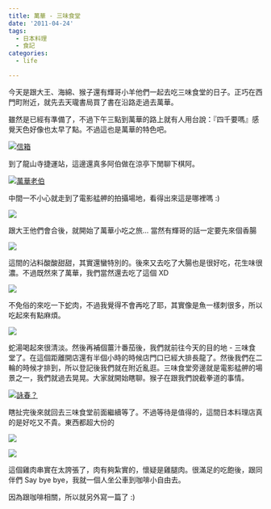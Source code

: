 ```yaml
---
title: 萬華 - 三味食堂
date: '2011-04-24'
tags:
  - 日本料理
  - 食記
categories:
  - life

---
```

今天是跟大王、海綿、猴子還有輝哥小羊他們一起去吃三味食堂的日子。正巧在西門町附近，就先去天瓏書局買了書在沿路走過去萬華。  
  
雖然是已經有準備了，不過下午三點到萬華的路上就有人用台說：『四千要嗎』感覺天色好像也太早了點。不過這也是萬華的特色吧。  
  
[![信箱](images/0.jpg)](http://www.flickr.com/photos/yurenju/5648402254/ "Flickr 上 yurenju 的 信箱")  
  
  
  
到了龍山寺捷運站，這邊還真多阿伯做在涼亭下閒聊下棋阿。  
  
[![萬華老伯](images/1.jpg)](http://www.flickr.com/photos/yurenju/5647841227/ "Flickr 上 yurenju 的 萬華老伯")  
  
中間一不小心就走到了電影艋舺的拍攝場地，看得出來這是哪裡嗎 :)  
  

[![](images/2.jpg)](http://2.bp.blogspot.com/-kqOik-6zUbw/TbOgXyXKsUI/AAAAAAAAJRI/FGPES2UDVwY/s1600/R1050447.jpg)

  
  
跟大王他們會合後，就開始了萬華小吃之旅... 當然有輝哥的話一定要先來個香腸  
  

[![](images/3.jpg)](http://2.bp.blogspot.com/-PASw7AU68ic/TbOgj3RduFI/AAAAAAAAJRM/Abu3_OYtD5M/s1600/R1050460.jpg)

  
  
這間的沾料酸酸甜甜，其實還蠻特別的。後來又去吃了大腸也是很好吃，花生味很濃。不過既然來了萬華，我們當然還去吃了這個 XD  
  

[![](images/4.jpg)](http://2.bp.blogspot.com/-9pvs0y-VM7U/TbOhWpGGryI/AAAAAAAAJRQ/hg4JQaR_RA8/s1600/R1050470.jpg)

  
不免俗的來吃一下蛇肉，不過我覺得不會再吃了耶，其實像是魚一樣刺很多，所以吃起來有點麻煩。  
  

[![](images/5.jpg)](http://2.bp.blogspot.com/-D-z8YC7e0zM/TbOh5xIR4sI/AAAAAAAAJRU/Q1aIofQ8dBA/s1600/R1050469.jpg)

  
蛇湯喝起來很清淡。然後再補個薑汁番茄後，我們就前往今天的目的地 - 三味食堂了。在這個距離開店還有半個小時的時候店門口已經大排長龍了。然後我們在二輪的時候才排到，所以登記後我們就在附近亂逛。三味食堂旁邊就是電影艋舺的場景之一，我們就過去晃晃。大家就開始瞎聊。猴子在跟我們說截拳道的事情。  
  
[![詠春？](images/6.jpg)](http://www.flickr.com/photos/yurenju/5647843095/ "Flickr 上 yurenju 的 詠春？")  
  
瞎扯完後來就回去三味食堂前面繼續等了。不過等待是值得的，這間日本料理店真的是好吃又不貴。東西都超大份的  
  

[![](images/7.jpg)](http://3.bp.blogspot.com/-YWixPdZ8z7g/TbOjSEKaYfI/AAAAAAAAJRY/ZdCnIg3F5-Q/s1600/R1050494.jpg)

  

[![](images/8.jpg)](http://3.bp.blogspot.com/-dtI2bY2RnPs/TbOjWjHr_6I/AAAAAAAAJRc/KIDKFem8Wd8/s1600/R1050497.jpg)

  
這個雞肉串實在太誇張了，肉有夠紮實的，懷疑是雞腿肉。很滿足的吃飽後，跟同伴們 Say bye bye，我就一個人坐公車到咖啡小自由去。  
  
因為跟咖啡相關，所以就另外寫一篇了 :)